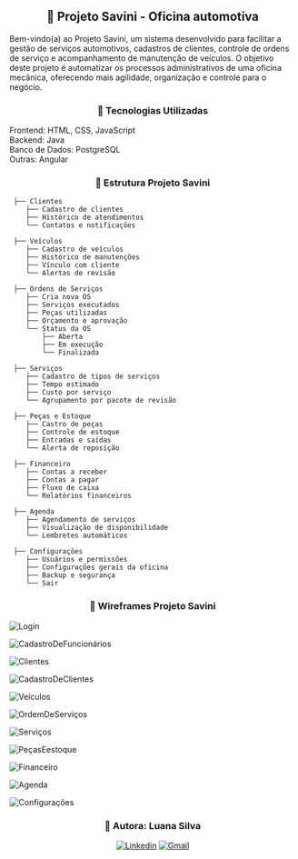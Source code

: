 <h2 align="center">🔹 Projeto Savini - Oficina automotiva</h2>

Bem-vindo(a) ao Projeto Savini, um sistema desenvolvido para facilitar a gestão de serviços automotivos, cadastros de clientes, controle de ordens de serviço e acompanhamento de manutenção de veículos.
O objetivo deste projeto é automatizar os processos administrativos de uma oficina mecânica, oferecendo mais agilidade, organização e controle para o negócio.
 
<h3 align="center">🔹 Tecnologias Utilizadas</h3>

Frontend: HTML, CSS, JavaScript  
Backend: Java  
Banco de Dados: PostgreSQL  
Outras: Angular  

<h3 align="center">🔹 Estrutura Projeto Savini</h3>

```
 ├── Clientes  
    ├── Cadastro de clientes  
    ├── Histórico de atendimentos  
    └── Contatos e notificações

 ├── Veículos  
    ├── Cadastro de veículos  
    ├── Histórico de manutenções  
    ├── Vínculo com cliente  
    └── Alertas de revisão

 ├── Ordens de Serviços  
    ├── Cria nova OS  
    ├── Serviços executados  
    ├── Peças utilizadas  
    ├── Orçamento e aprovação  
    └── Status da OS  
        ├── Aberta  
        ├── Em execução  
        └── Finalizada

 ├── Serviços  
    ├── Cadastro de tipos de serviços  
    ├── Tempo estimado  
    ├── Custo por serviço  
    └── Agrupamento por pacote de revisão

 ├── Peças e Estoque  
    ├── Castro de peças  
    ├── Controle de estoque  
    ├── Entradas e saídas  
    └── Alerta de reposição

 ├── Financeiro  
    ├── Contas a receber  
    ├── Contas a pagar  
    ├── Fluxo de caixa  
    └── Relatórios financeiros

 ├── Agenda  
    ├── Agendamento de serviços  
    ├── Visualização de disponibilidade  
    └── Lembretes automáticos

 ├── Configurações  
    ├── Usuários e permissões  
    ├── Configurações gerais da oficina  
    ├── Backup e segurança  
    └── Sair
```

<h3 align="center">🔹 Wireframes Projeto Savini</h3>

![Login](assets/login.png)

![CadastroDeFuncionários](assets/cadastro-funcionario.png)

![Clientes](assets/clientes.png)

![CadastroDeClientes](assets/cadastro-cliente.png)

![Veículos](assets/veiculos.png)

![OrdemDeServiços](assets/ordem-servico.png)

![Serviços](assets/servicos.png)

![PeçasEestoque](assets/pecas-estoque.png)

![Financeiro](assets/financeiro.png)

![Agenda](assets/agenda.png)

![Configurações](assets/configuracoes.png)

<h3 align="center">🔹 Autora: Luana Silva</h3>
<div align="center">

[![Linkedin](https://img.shields.io/badge/LinkedIn-0077B5?style=for-the-badge&logo=linkedin&logoColor=white)](https://www.linkedin.com/in/luana-fesilva/)
[![Gmail](https://img.shields.io/badge/Gmail-D14836?style=for-the-badge&logo=gmail&logoColor=white)](mailto:luanasilvaueg@gmail.com)

  
</div>

